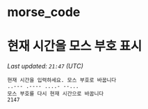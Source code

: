 # morse_code
# 현재 시간을 모스 부호 표시
<!-- MORSE_TIME_START -->
_Last updated: `21:47` (UTC)_

```
현재 시간을 입력하세요. 모스 부호로 바꿉니다
..--- .---- ....- --...
모스 부호를 다시 현재 시간으로 바꿉니다
2147
```
<!-- MORSE_TIME_END -->
